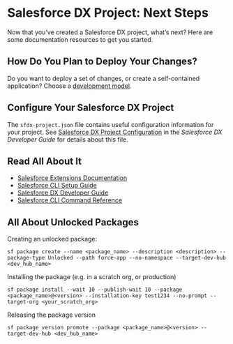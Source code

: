 # Salesforce DX Project: Next Steps

Now that you’ve created a Salesforce DX project, what’s next? Here are some documentation resources to get you started.

## How Do You Plan to Deploy Your Changes?

Do you want to deploy a set of changes, or create a self-contained application? Choose a [development model](https://developer.salesforce.com/tools/vscode/en/user-guide/development-models).

## Configure Your Salesforce DX Project

The `sfdx-project.json` file contains useful configuration information for your project. See [Salesforce DX Project Configuration](https://developer.salesforce.com/docs/atlas.en-us.sfdx_dev.meta/sfdx_dev/sfdx_dev_ws_config.htm) in the _Salesforce DX Developer Guide_ for details about this file.

## Read All About It

- [Salesforce Extensions Documentation](https://developer.salesforce.com/tools/vscode/)
- [Salesforce CLI Setup Guide](https://developer.salesforce.com/docs/atlas.en-us.sfdx_setup.meta/sfdx_setup/sfdx_setup_intro.htm)
- [Salesforce DX Developer Guide](https://developer.salesforce.com/docs/atlas.en-us.sfdx_dev.meta/sfdx_dev/sfdx_dev_intro.htm)
- [Salesforce CLI Command Reference](https://developer.salesforce.com/docs/atlas.en-us.sfdx_cli_reference.meta/sfdx_cli_reference/cli_reference.htm)

## All About Unlocked Packages

Creating an unlocked package:
```shell
sf package create --name <package_name> --description <description> --package-type Unlocked --path force-app --no-namespace --target-dev-hub <dev_hub_name>
```

Installing the package (e.g. in a scratch org, or production)
```shell
sf package install --wait 10 --publish-wait 10 --package <package_name>@<version> --installation-key test1234 --no-prompt --target-org <your_scratch_org>
```

Releasing the package version
```shell
sf package version promote --package <package_name>@<version> --target-dev-hub <dev_hub_name>
```